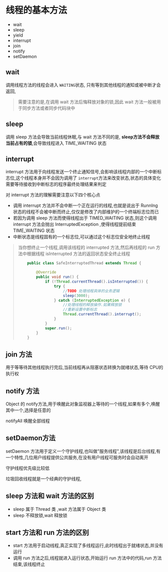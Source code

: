 # 线程的基本方法

- wait
- sleep
- yield
- interrupt
- join
- notify
- setDaemon

## wait

调用线程方法的线程会进入 `WAITING`状态, 只有等到其他线程的通知或被中断才会返回,

> 需要注意的是,在调用 wait 方法后悔释放对象的锁,因此 wait 方法一般被用于同步方法或者同步代码块中

## sleep 

调用 sleep 方法会导致当前线程休眠,与 wait 方法不同的是, **sleep方法不会释放当前占有的锁**,会导致线程进入 TIME_WAITING 状态

## interrupt

interrupt 方法用于向线程发送一个终止通知信号,会影响该线程内部的一个中断标志位,这个线程本身并不会因为调用了 `interrupt`方法来改变状态,状态的具体变化需要等待接收到中断标志的程序最终处理结果来判定

对 interrupt 方法的理解需要注意以下四个核心点

- 调用 interrupt 方法并不会中断一个正在运行的线程,也就是说出于 RunnIng 状态的线程不会被中断而终止,仅仅是修改了内部维护的一个终端标志位而已
- 若因为调用 sleep 方法而使得线程出于 TIMED_WAITING 状态,则这个调用 interrupt 方法会抛出 InterruptedException ,使得线程提前结束 TIME_WAITING 状态
- 中断状态是线程固有的一个标志位,可以通过这个标志位安全地终止线程

> 当你想终止一个线程,调用该线程的 interrupted 方法,然后再线程的 run 方法中根据线程 isInterrupted 方法的返回状态安全终止线程
>
> ```java
>     public class SafeInterruptedThread extends Thread {
> 
>         @Override
>         public void run() {
>             if (!Thread.currentThread().isInterrupted()) {
>                 try {
>                     //TODO 处理线程具体的业务逻辑
>                     sleep(3000);
>                 } catch (InterruptedException e) {
>                     //处理线程的释放操作.如果释放锁
>                     //重新设置中断标志
>                     Thread.currentThread().interrupt();
>                 }
>             }
>             super.run();
>         }
>     }
> ```
>
> 

## join 方法

用于等等待其他线程执行完后,当前线程再从阻塞状态转换为就绪状态,等待 CPU的执行权

## notify 方法

Object 的 notify方法,用于唤醒此对象监视器上等待的一个线程,如果有多个,唤醒其中一个,选择是任意的

notifyAll 唤醒全部线程

## setDaemon方法

setDaemon 方法用于定义一个守护线程,也叫做"服务线程",该线程是后台线程,有一个特性,几位用户线程提供公共服务,在没有用户线程可服务时会自动离开

守护线程优先级比较低

垃圾回收线程就是一个经典的守护线程,

## sleep 方法和 wait 方法的区别

- sleep 属于 Thread 类 ,wait 方法属于 Object 类
- sleep 不释放锁,wait 释放锁

## start 方法和 run 方法的区别

- start 方法用于启动线程,真正实现了多线程运行,此时线程出于就绪状态,并没有运行
- 调用 run 方法之后,线程就进入运行状态,开始运行 run 方法中的代码,run 方法结束,该线程终止
